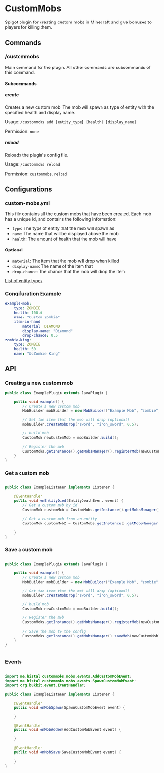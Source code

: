 <h1>CustomMobs</h1>

Spigot plugin for creating custom mobs in Minecraft and give bonuses to players for killing them.

<h2>Commands</h2>

<h3>/custommobs</h3>

Main command for the plugin. All other commands are subcommands of this command.

<h4>Subcommands</h4>

<h5>create</h5>

Creates a new custom mob. The mob will spawn as type of entity with the specified health and display name.

Usage: `/custommobs add [entity_type] [health] [display_name]`

Permission: `none`

<h5>reload</h5>

Reloads the plugin's config file.

Usage: `/custommobs reload`

Permission: `custommobs.reload`

<h2>Configurations</h2>

<h3>custom-mobs.yml</h3>

This file contains all the custom mobs that have been created. Each mob has a unique id, and contains the following information:

- `type`: The type of entity that the mob will spawn as
- `name`: The name that will be displayed above the mob
- `health`: The amount of health that the mob will have

<h4>Optional</h4>

- `material`: The item that the mob will drop when killed
- `display-name`: The name of the item that
- `drop-chance`:  The chance that the mob will drop the item

<a href="https://hub.spigotmc.org/javadocs/spigot/org/bukkit/entity/EntityType.html">List of entity types</a>

<h3>Congifuration Example</h3>

```yaml
example-mob:
    type: ZOMBIE
    health: 100.0
    name: "Custom Zombie"
    item-in-hand:
        material: DIAMOND
        display-name: "Diamond"
        drop-chance: 0.5
zombie-king:
    type: ZOMBIE
    health: 50
    name: "&cZombie King"
```

<h2>API</h2>

<h3>Creating a new custom mob</h3>

```JAVA
public class ExamplePlugin extends JavaPlugin {

    public void example() {
        // Create a new custom mob
        MobBuilder mobBuilder = new MobBuilder("Example Mob", "zombie", 100);

        // Set the item that the mob will drop (optional)
        mobBuilder.createMobDrop("sword", "iron_sword", 0.5);

        // build mob
        CustomMob newCustomMob = mobBuilder.build();
        
        // Register the mob
        CustomMobs.getInstance().getMobsManager().registerMob(newCustomMob);
    }
}

``` 

<h3>Get a custom mob</h3>

```JAVA

public class ExampleListener implements Listener {

    @EventHandler
    public void onEntityDied(EntityDeathEvent event) {
        // Get a custom mob by id
        CustomMob customMob = CustomMobs.getInstance().getMobsManager().getMob("example-mob");
        
        // Get a custom mob from an entity
        CustomMob customMob2 = CustomMobs.getInstance().getMobsManager().getMob(event.getEntity());
        
    }
}

``` 

<h3>Save a custom mob</h3>

```JAVA

public class ExamplePlugin extends JavaPlugin {

    public void example() {
        // Create a new custom mob
        MobBuilder mobBuilder = new MobBuilder("Example Mob", "zombie", 100);

        // Set the item that the mob will drop (optional)
        mobBuilder.createMobDrop("sword", "iron_sword", 0.5);

        // build mob
        CustomMob newCustomMob = mobBuilder.build();

        // Register the mob
        CustomMobs.getInstance().getMobsManager().registerMob(newCustomMob);
        
        // Save the mob to the config
        CustomMobs.getInstance().getMobsManager().saveMob(newCustomMob);
    }
}
    
```

<h3>Events</h3>

```JAVA

import me.histal.custommobs.mobs.events.AddCustomMobEvent;
import me.histal.custommobs.mobs.events.SpawnCustomMobEvent;
import org.bukkit.event.EventHandler;

public class ExampleListener implements Listener {

    @EventHandler
    public void onMobSpawn(SpawnCustomMobEvent event) {

    }

    @EventHandler
    public void onMobAdded(AddCustomMobEvent event) {

    }
    
    @EventHandler
    public void onMobSave(SaveCustomMobEvent event) {
    
    }
}

```

